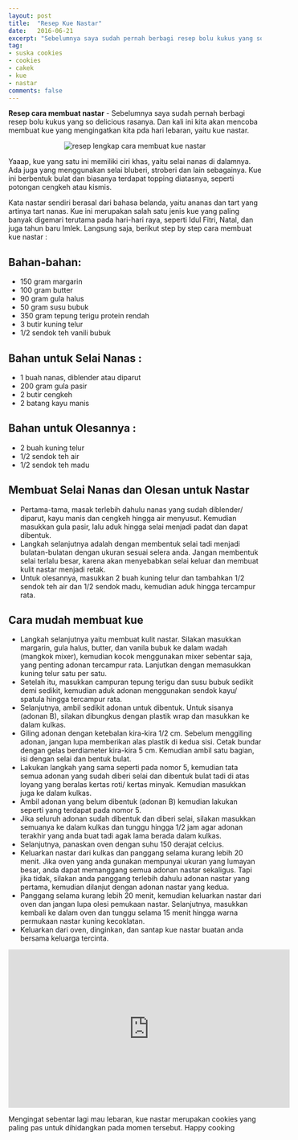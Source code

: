 ```yaml
---
layout: post
title:  "Resep Kue Nastar"
date:   2016-06-21
excerpt: "Sebelumnya saya sudah pernah berbagi resep bolu kukus yang so delicious rasanya. Dan kali ini kita akan mencoba membuat kue yang mengingatkan kita pda hari lebaran, yaitu kue nastar."
tag:
- suska cookies 
- cookies
- cakek
- kue
- nastar
comments: false
---
```


<b>Resep cara membuat nastar</b> - Sebelumnya saya sudah pernah berbagi resep bolu kukus yang so delicious rasanya. Dan kali ini kita akan mencoba membuat kue yang mengingatkan kita pda hari lebaran, yaitu kue nastar.

<center><img alt="resep lengkap cara membuat kue nastar" border="0" src="http://1.bp.blogspot.com/-foQ046PkglM/VWf_zdxzSKI/AAAAAAAAAKU/OMeiWzOGipI/s1600/resep%2Blengkap%2Bmembuat%2Bkue%2Bnastarfinal.jpg" title="" /></center>

Yaaap, kue yang satu ini memiliki ciri khas, yaitu selai nanas di dalamnya. Ada juga yang menggunakan selai bluberi, stroberi dan lain sebagainya. Kue ini berbentuk bulat dan biasanya terdapat topping diatasnya, seperti potongan cengkeh atau kismis.

Kata nastar sendiri berasal dari bahasa belanda, yaitu ananas dan tart yang artinya tart nanas. Kue ini merupakan salah satu jenis kue yang paling banyak digemari terutama pada hari-hari raya, seperti Idul Fitri, Natal, dan juga tahun baru Imlek. Langsung saja, berikut step by step cara membuat kue nastar :

## Bahan-bahan:

* 150 gram margarin
* 100 gram butter
* 90 gram gula halus
* 50 gram susu bubuk
* 350 gram tepung terigu protein rendah
* 3 butir kuning telur
* 1/2 sendok teh vanili bubuk

## Bahan untuk Selai Nanas :

* 1 buah nanas, diblender atau diparut
* 200 gram gula pasir
* 2 butir cengkeh
* 2 batang kayu manis

## Bahan untuk Olesannya :

* 2 buah kuning telur
* 1/2 sendok teh air
* 1/2 sendok teh madu

## Membuat Selai Nanas dan Olesan untuk Nastar

* Pertama-tama, masak terlebih dahulu nanas yang sudah diblender/ diparut, kayu manis dan cengkeh hingga air menyusut. Kemudian masukkan gula pasir, lalu aduk hingga selai menjadi padat dan dapat dibentuk.
* Langkah selanjutnya adalah dengan membentuk selai tadi menjadi bulatan-bulatan dengan ukuran sesuai selera anda. Jangan membentuk selai terlalu besar, karena akan menyebabkan selai keluar dan membuat kulit nastar menjadi retak.
* Untuk olesannya, masukkan 2 buah kuning telur dan tambahkan 1/2 sendok teh air dan 1/2 sendok madu, kemudian aduk hingga tercampur rata.
 
## Cara mudah membuat kue

* Langkah selanjutnya yaitu membuat kulit nastar. Silakan masukkan margarin, gula halus, butter, dan vanila bubuk ke dalam wadah (mangkok mixer), kemudian kocok menggunakan mixer sebentar saja, yang penting adonan tercampur rata. Lanjutkan dengan memasukkan kuning telur satu per satu.
* Setelah itu, masukkan campuran tepung terigu dan susu bubuk sedikit demi sedikit, kemudian aduk adonan menggunakan sendok kayu/ spatula hingga tercampur rata.
* Selanjutnya, ambil sedikit adonan untuk dibentuk. Untuk sisanya (adonan B), silakan dibungkus dengan plastik wrap dan masukkan ke dalam kulkas.
* Giling adonan dengan ketebalan kira-kira 1/2 cm. Sebelum menggiling adonan, jangan lupa memberikan alas plastik di kedua sisi. Cetak bundar dengan gelas berdiameter kira-kira 5 cm. Kemudian ambil satu bagian, isi dengan selai dan bentuk bulat.
* Lakukan langkah yang sama seperti pada nomor 5, kemudian tata semua adonan yang sudah diberi selai dan dibentuk bulat tadi di atas loyang yang beralas kertas roti/ kertas minyak. Kemudian masukkan juga ke dalam kulkas.
* Ambil adonan yang belum dibentuk (adonan B) kemudian lakukan seperti yang terdapat pada nomor 5.
* Jika seluruh adonan sudah dibentuk dan diberi selai, silakan masukkan semuanya ke dalam kulkas dan tunggu hingga 1/2 jam agar adonan terakhir yang anda buat tadi agak lama berada dalam kulkas.
* Selanjutnya, panaskan oven dengan suhu 150 derajat celcius.
* Keluarkan nastar dari kulkas dan panggang selama kurang lebih 20 menit. Jika oven yang anda gunakan mempunyai ukuran yang lumayan besar, anda dapat memanggang semua adonan nastar sekaligus. Tapi jika tidak, silakan anda panggang terlebih dahulu adonan nastar yang pertama, kemudian dilanjut dengan adonan nastar yang kedua.
* Panggang selama kurang lebih 20 menit, kemudian keluarkan nastar dari oven dan jangan lupa olesi pemukaan nastar. Selanjutnya, masukkan kembali ke dalam oven dan tunggu selama 15 menit hingga warna permukaan nastar kuning kecoklatan.
* Keluarkan dari oven, dinginkan, dan santap kue nastar buatan anda bersama keluarga tercinta.

<iframe width="560" height="315" src="https://www.youtube.com/embed/cUXFaCSWTkU" frameborder="0" allowfullscreen></iframe>

Mengingat sebentar lagi mau lebaran, kue nastar merupakan cookies yang paling pas untuk dihidangkan pada momen tersebut. Happy cooking
